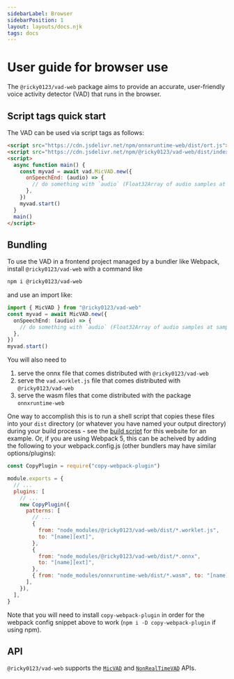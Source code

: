 ```yaml
---
sidebarLabel: Browser
sidebarPosition: 1
layout: layouts/docs.njk
tags: docs
---
```


# User guide for browser use

The `@ricky0123/vad-web` package aims to provide an accurate, user-friendly voice activity detector (VAD) that runs in the browser.

## Script tags quick start

The VAD can be used via script tags as follows:

```html
<script src="https://cdn.jsdelivr.net/npm/onnxruntime-web/dist/ort.js"></script>
<script src="https://cdn.jsdelivr.net/npm/@ricky0123/vad-web/dist/index.js"></script>
<script>
  async function main() {
    const myvad = await vad.MicVAD.new({
      onSpeechEnd: (audio) => {
        // do something with `audio` (Float32Array of audio samples at sample rate 16000)...
      },
    })
    myvad.start()
  }
  main()
</script>
```

## Bundling

To use the VAD in a frontend project managed by a bundler like Webpack, install `@ricky0123/vad-web` with a command like

```sh
npm i @ricky0123/vad-web
```

and use an import like:

```typescript
import { MicVAD } from "@ricky0123/vad-web"
const myvad = await MicVAD.new({
  onSpeechEnd: (audio) => {
    // do something with `audio` (Float32Array of audio samples at sample rate 16000)...
  },
})
myvad.start()
```

You will also need to

1. serve the onnx file that comes distributed with `@ricky0123/vad-web`
1. serve the `vad.worklet.js` file that comes distributed with `@ricky0123/vad-web`
1. serve the wasm files that come distributed with the package `onnxruntime-web`

One way to accomplish this is to run a shell script that copies these files into your `dist` directory (or whatever you have named your output directory) during your build process - see the [build script](https://github.com/ricky0123/vad/blob/1e9efcc9f35b2a5d2c189348e1c4ffc5888c3f17/site/scripts/build.sh#L6) for this website for an example. Or, if you are using Webpack 5, this can be acheived by adding the following to your webpack.config.js (other bundlers may have similar options/plugins):

```js
const CopyPlugin = require("copy-webpack-plugin")

module.exports = {
  // ...
  plugins: [
    // ...
    new CopyPlugin({
      patterns: [
        // ...
        {
          from: "node_modules/@ricky0123/vad-web/dist/*.worklet.js",
          to: "[name][ext]",
        },
        {
          from: "node_modules/@ricky0123/vad-web/dist/*.onnx",
          to: "[name][ext]",
        },
        { from: "node_modules/onnxruntime-web/dist/*.wasm", to: "[name][ext]" },
      ],
    }),
  ],
}
```

Note that you will need to install `copy-webpack-plugin` in order for the webpack config snippet above to work (`npm i -D copy-webpack-plugin` if using npm).

## API

`@ricky0123/vad-web` supports the [`MicVAD`](/docs/API/#micvad) and [`NonRealTimeVAD`](/docs/API/#nonrealtimevad) APIs.
